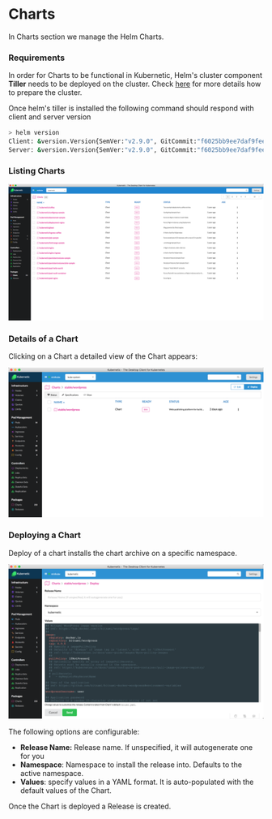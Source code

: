# Charts

In Charts section we manage the Helm Charts.

### Requirements

In order for Charts to be functional in Kubernetic, Helm's cluster component **Tiller** needs to be deployed on the cluster. Check [here](https://docs.helm.sh/using_helm/#installing-helm) for more details how to prepare the cluster.

Once helm's tiller is installed the following command should respond with client and server version

```bash
> helm version
Client: &version.Version{SemVer:"v2.9.0", GitCommit:"f6025bb9ee7daf9fee0026541c90a6f557a3e0bc", GitTreeState:"clean"}
Server: &version.Version{SemVer:"v2.9.0", GitCommit:"f6025bb9ee7daf9fee0026541c90a6f557a3e0bc", GitTreeState:"clean"}
```

### Listing Charts

![Package &amp;gt; Charts: Listing Kubernetic charts](../.gitbook/assets/charts.png)

### Details of a Chart

Clicking on a Chart a detailed view of the Chart appears:

![Package &amp;gt; Chart Details: stable/wordpress](../.gitbook/assets/chart-view.png)

### Deploying a Chart

Deploy of a chart installs the chart archive on a specific namespace.

![](../.gitbook/assets/chart-deploy.png)

The following options are configurable:

* **Release Name:** Release name. If unspecified, it will autogenerate one for you 
* **Namespace**: Namespace to install the release into. Defaults to the active namespace.
* **Values**: specify values in a YAML format. It is auto-populated with the default values of the Chart.

Once the Chart is deployed a Release is created.


